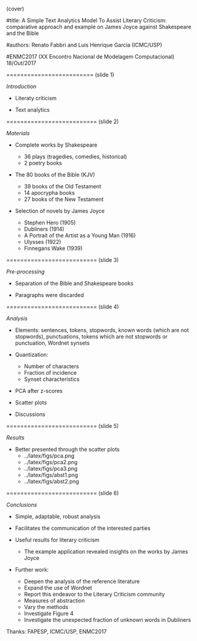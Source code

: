(cover)


#title:
A Simple Text Analytics Model To Assist Literary Criticism:
comparative approach and example on James Joyce against Shakespeare and the Bible

#authors:
Renato Fabbri and Luis Henrique Garcia
(ICMC/USP)

#ENMC2017
(XX Encontro Nacional de Modelagem Computacional)
18/Out/2017


















=========================
(slide 1)

*Introduction*

* Literaty criticism

* Text analytics





















==========================
(slide 2)

*Materials*

* Complete works by Shakespeare
  - 36 plays (tragedies, comedies, historical)
  - 2 poetry books

* The 80 books of the Bible (KJV)
  - 39 books of the Old Testament
  - 14 apocrypha books
  - 27 books of the New Testament

* Selection of novels by James Joyce
  - Stephen Hero (1905)
  - Dubliners (1914)
  - A Portrait of the Artist as a Young Man (1916)
  - Ulysses (1922)
  - Finnegans Wake (1939)






















==========================
(slide 3)

*Pre-processing*

* Separation of the Bible and Shakespeare books

* Paragraphs were discarded





















==========================
(slide 4)

*Analysis*

* Elements: sentences, tokens, stopwords,
known words (which are not stopwords), punctuations,
tokens which are not stopwords or punctuation,
Wordnet synsets

* Quantization:
  - Number of characters
  - Fraction of incidence
  - Synset characteristics

* PCA after z-scores

* Scatter plots

* Discussions





















==========================
(slide 5)

*Results*

* Better presented through the scatter plots
  - ../latex/figs/pca.png
  - ../latex/figs/pca2.png
  - ../latex/figs/pca3.png
  - ../latex/figs/abst1.png
  - ../latex/figs/abst2.png















==========================
(slide 6)

*Conclusions*

* Simple, adaptable, robust analysis

* Facilitates the communication of the interested parties

* Useful results for literary criticism
  - The example application revealed insights
  on the works by James Joyce

* Further work:
  - Deepen the analysis of the reference literature
  - Expand the use of Wordnet
  - Report this endeavor to the Literary Criticism community
  - Measures of abstraction
  - Vary the methods
  - Investigate Figure 4
  - Investigate the unexpected fraction of unknown words in Dubliners

Thanks: FAPESP, ICMC/USP, ENMC2017
